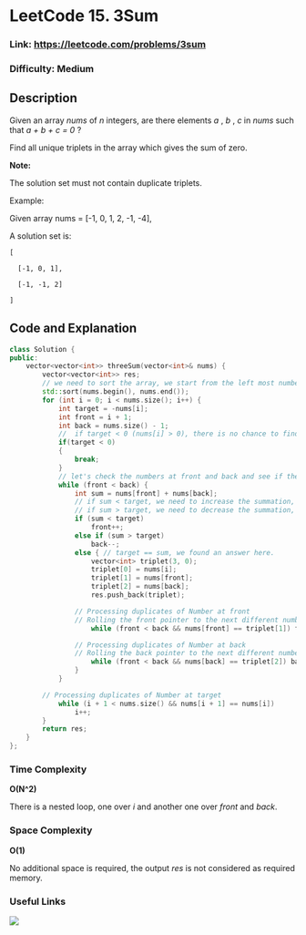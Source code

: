 # LeetCode 15. 3Sum

### Link: https://leetcode.com/problems/3sum

### Difficulty: Medium

## Description
Given an array *nums* of *n* integers, are there elements *a* , *b* , *c*  in *nums* such that *a + b + c = 0* ?

Find all unique triplets in the array which gives the sum of zero.

**Note:**

The solution set must not contain duplicate triplets.

Example:

Given array nums = [-1, 0, 1, 2, -1, -4],

A solution set is:

    [

      [-1, 0, 1],

      [-1, -1, 2]

    ]

## Code and Explanation

```cpp
class Solution {
public:
    vector<vector<int>> threeSum(vector<int>& nums) {
        vector<vector<int>> res;
        // we need to sort the array, we start from the left most number (a) and see if there are two numbers on the right (b,c) such that b + c = -a
        std::sort(nums.begin(), nums.end());
        for (int i = 0; i < nums.size(); i++) {
            int target = -nums[i];
            int front = i + 1;
            int back = nums.size() - 1;
            //  if target < 0 (nums[i] > 0), there is no chance to find two numbers that b + c = target, because all numbers on the right side of target are positive and two positives can be sum up to a negative value.                
            if(target < 0)
            {
                break;
            }
            // let's check the numbers at front and back and see if their summation is equal, bigger or smaller than target.
            while (front < back) {
                int sum = nums[front] + nums[back];
                // if sum < target, we need to increase the summation, thus, move front forward.
                // if sum > target, we need to decrease the summation, thus, move back backward
                if (sum < target)
                    front++;
                else if (sum > target)
                    back--;
                else { // target == sum, we found an answer here.
                    vector<int> triplet(3, 0);
                    triplet[0] = nums[i];
                    triplet[1] = nums[front];
                    triplet[2] = nums[back];
                    res.push_back(triplet);

                // Processing duplicates of Number at front
                // Rolling the front pointer to the next different number forwards
                    while (front < back && nums[front] == triplet[1]) front++;

                // Processing duplicates of Number at back
                // Rolling the back pointer to the next different number backwards
                    while (front < back && nums[back] == triplet[2]) back--;
                }
            }

        // Processing duplicates of Number at target
            while (i + 1 < nums.size() && nums[i + 1] == nums[i])
                i++;
        }
        return res;
    }
};
```

### Time Complexity

**O(N^2)**

There is a nested loop, one over *i* and another one over *front* and *back*.

### Space Complexity

**O(1)**

No additional space is required, the output *res* is not considered as required memory.

### Useful Links

[![](http://img.youtube.com/vi/-AMHUdZc9ss/0.jpg)](http://www.youtube.com/watch?v=-AMHUdZc9ss "")

